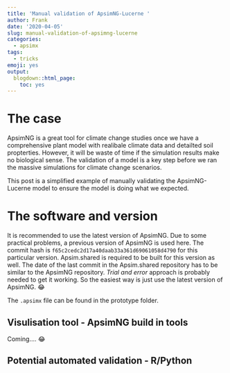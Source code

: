 ```yaml
---
title: 'Manual validation of ApsimNG-Lucerne '
author: Frank
date: '2020-04-05'
slug: manual-validation-of-apsimng-lucerne
categories:
  - apsimx
tags:
  - tricks
emoji: yes
output:
  blogdown::html_page:
    toc: yes
---
```


# The case 

ApsimNG is a great tool for climate change studies once we have a comprehensive plant model with realibale climate data and detailted soil propterties. However, it will be waste of time if the simulation results make no biological sense. The validation of a model is a key step before we ran the massive simulations for climate change scenarios. 

This post is a simplified example of manually validating the ApsimNG-Lucerne model to ensure the model is doing what we expected. 


# The software and version 

It is recommended to use the latest version of ApsimNG. Due to some practical problems, a previous version of ApsimNG is used here. The commit hash is `f65c2cedc2d17a40daab33a361d69061058d4790` for this particular version. Apsim.shared is required to be built for this version as well. The date of the last commit in the Apsim.shared repository has to be similar to the ApsimNG repository. _Trial and error_ approach is probably needed to get it working. So the easiest way is just use the latest version of ApsimNG. :joy:  

The `.apsimx` file can be found in the prototype folder. 

## Visulisation tool - ApsimNG build in tools 

Coming....  :joy:

## Potential automated validation - R/Python
